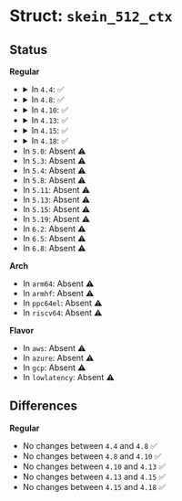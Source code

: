 # Struct: <code>skein_512_ctx</code>

## Status
<b>Regular</b>
<ul>
<li>
<details>
<summary>In <code>4.4</code>: ✅</summary>

```c
struct skein_512_ctx {
    struct skein_ctx_hdr h;
    u64 x[8];
    u8 b[64];
};
```
</details>
</li>
<li>
<details>
<summary>In <code>4.8</code>: ✅</summary>

```c
struct skein_512_ctx {
    struct skein_ctx_hdr h;
    u64 x[8];
    u8 b[64];
};
```
</details>
</li>
<li>
<details>
<summary>In <code>4.10</code>: ✅</summary>

```c
struct skein_512_ctx {
    struct skein_ctx_hdr h;
    u64 x[8];
    u8 b[64];
};
```
</details>
</li>
<li>
<details>
<summary>In <code>4.13</code>: ✅</summary>

```c
struct skein_512_ctx {
    struct skein_ctx_hdr h;
    u64 x[8];
    u8 b[64];
};
```
</details>
</li>
<li>
<details>
<summary>In <code>4.15</code>: ✅</summary>

```c
struct skein_512_ctx {
    struct skein_ctx_hdr h;
    u64 x[8];
    u8 b[64];
};
```
</details>
</li>
<li>
<details>
<summary>In <code>4.18</code>: ✅</summary>

```c
struct skein_512_ctx {
    struct skein_ctx_hdr h;
    u64 x[8];
    u8 b[64];
};
```
</details>
</li>
<li>
In <code>5.0</code>: Absent ⚠️
</li>
<li>
In <code>5.3</code>: Absent ⚠️
</li>
<li>
In <code>5.4</code>: Absent ⚠️
</li>
<li>
In <code>5.8</code>: Absent ⚠️
</li>
<li>
In <code>5.11</code>: Absent ⚠️
</li>
<li>
In <code>5.13</code>: Absent ⚠️
</li>
<li>
In <code>5.15</code>: Absent ⚠️
</li>
<li>
In <code>5.19</code>: Absent ⚠️
</li>
<li>
In <code>6.2</code>: Absent ⚠️
</li>
<li>
In <code>6.5</code>: Absent ⚠️
</li>
<li>
In <code>6.8</code>: Absent ⚠️
</li>
</ul>
<b>Arch</b>
<ul>
<li>
In <code>arm64</code>: Absent ⚠️
</li>
<li>
In <code>armhf</code>: Absent ⚠️
</li>
<li>
In <code>ppc64el</code>: Absent ⚠️
</li>
<li>
In <code>riscv64</code>: Absent ⚠️
</li>
</ul>
<b>Flavor</b>
<ul>
<li>
In <code>aws</code>: Absent ⚠️
</li>
<li>
In <code>azure</code>: Absent ⚠️
</li>
<li>
In <code>gcp</code>: Absent ⚠️
</li>
<li>
In <code>lowlatency</code>: Absent ⚠️
</li>
</ul>

## Differences
<b>Regular</b>
<ul>
<li>
No changes between <code>4.4</code> and <code>4.8</code> ✅
</li>
<li>
No changes between <code>4.8</code> and <code>4.10</code> ✅
</li>
<li>
No changes between <code>4.10</code> and <code>4.13</code> ✅
</li>
<li>
No changes between <code>4.13</code> and <code>4.15</code> ✅
</li>
<li>
No changes between <code>4.15</code> and <code>4.18</code> ✅
</li>
</ul>
